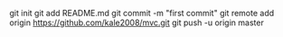 git init
git add README.md
git commit -m "first commit"
git remote add origin https://github.com/kale2008/mvc.git
git push -u origin master